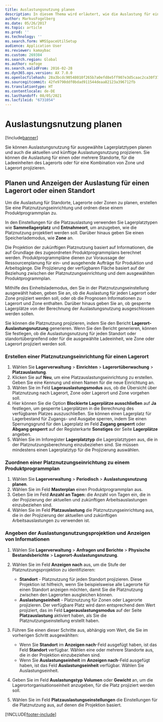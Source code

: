 ```yaml
---
title: Auslastungsnutzung planen
description: In diesem Thema wird erläutert, wie die Auslastung für einen Lagerort eingerichtet und und geplant wird.
author: MarkusFogelberg
ms.date: 05/26/2017
ms.topic: article
ms.prod: ''
ms.technology: ''
ms.search.form: WMSSpaceUtilSetup
audience: Application User
ms.reviewer: kamaybac
ms.custom: 269384
ms.search.region: Global
ms.author: mafoge
ms.search.validFrom: 2016-02-28
ms.dyn365.ops.version: AX 7.0.0
ms.openlocfilehash: 28a3bcdc90548010f265b7a0efd8e5ff907e3d5caac2ca30f3756e8f935b20bb
ms.sourcegitcommit: 42fe9790ddf0bdad911544deaa82123a396712fb
ms.translationtype: HT
ms.contentlocale: de-DE
ms.lasthandoff: 08/05/2021
ms.locfileid: "6731054"
---
```

# <a name="schedule-load-utilization"></a>Auslastungsnutzung planen

[!include[banner](../includes/banner.md)]

Sie können Auslastungsnutzung für ausgewählte Lagerplatztypen planen und auch die aktuellen und künftige Auslastungsnutzung projizieren. Sie können die Auslastung für einen oder mehrere Standorte, für die Ladeeinheiten des Lagerorts oder für eine Kombination von Zone und Lagerort projizieren.

## <a name="schedule-and-view-the-load-for-a-warehouse-or-site"></a>Planen und Anzeigen der Auslastung für einen Lagerort oder einen Standort

Um die Auslastung für Standorte, Lagerorte oder Zonen zu planen, erstellen Sie eine Platznutzungseinrichtung und ordnen diese einem Produktprogrammplan zu.

In den Einstellungen für die Platzauslastung verwenden Sie Lagerplatztypen wie **Sammellagerplatz** und **Entnahmeort**, um anzugeben, wie die Platznutzung projektiert werden soll. Darüber hinaus geben Sie einen Speicherlademodus, wie **Zone** an.

Die Projektion der zukünftigen Platznutzung basiert auf Informationen, die auf Grundlage des zugeordneten Produktprogrammplans berechnet werden. Produktprogrammpläne dienen zur Voraussage der Ressourcenplanung für ein- und ausgehende Aufträge für Produktion und Arbeitsgänge. Die Projizierung der verfügbaren Fläche basiert auf der Beziehung zwischen der Platznutzungseinrichtung und dem ausgewählten Produktprogrammplan.

Mithilfe des Einheitslademodus, den Sie in der Platznutzungseinstellung ausgewählt haben, geben Sie an, ob die Auslastung für jeden Lagerort oder Zone projiziert werden soll, oder ob die Prognosen Informationen zu Lagerort und Zone enthalten. Darüber hinaus geben Sie an, ob gesperrte Lagerplätze von der Berechnung der Auslastungsnutzung ausgeschlossen werden sollen.

Sie können die Platznutzung projizieren, indem Sie den Bericht **Lagerort-Auslastungsnutzung** generieren. Wenn Sie den Bericht generieren, können Sie festlegen, ob die Auslastungsnutzung für jeden Standort oder standortübergreifend oder für die ausgewählte Ladeeinheit, wie Zone oder Lagerort projiziert werden soll.

### <a name="create-a-space-utilization-setup-for-a-warehouse"></a>Erstellen einer Platznutzungseinrichtung für einen Lagerort

1. Wählen Sie **Lagerverwaltung** \> **Einrichten** \> **Lagerortüberwachung** \> **Platzauslastung**.
2. Klicken Sie auf **Neu**, um eine Platzauslastungseinrichtung zu erstellen. Geben Sie eine Kennung und einen Namen für die neue Einrichtung an.
3. Wählen Sie im Feld **Lagerauslastungsmodus** aus, ob die Übersicht über Platznutzung nach Lagerort, Zone oder Lagerort und Zone vorgehen soll.
4. Hier können Sie die Option **Blockierte Lagerplätze ausschließen** auf **Ja** festlegen, um gesperrte Lagerplätzen in die Berechnung des verfügbaren Platzes auszuschließen. Sie können einen Lagerplatz für Lagerbestand für Zugangs- und Ausgabe sperren, indem Sie einen Sperrungsgrund für den Lagerplatz im Feld **Zugang gesperrt** oder **Abgang gesperrt** auf der Registerkarte **Sonstiges** der Seite **Lagerplätze** angeben.
5. Wählen Sie im Inforegister **Lagerplatztyp** die Lagerplatztypen aus, die in der Platznutzungsberechnung einzubeziehen sind. Sie müssen mindestens einen Lagerplatztyp für die Projizierung auswählen.

### <a name="associate-a-space-utilization-setup-with-a-master-plan"></a>Zuordnen einer Platznutzungseinrichtung zu einem Produktprogrammplan

1. Wählen Sie **Lagerverwaltung** \> **Periodisch** \> **Auslastungsnutzung planen**.
2. Wählen Sie im Feld **Masterplan** einen Produktprogrammplan aus.
3. Geben Sie im Feld **Anzahl an Tagen:** die Anzahl von Tagen ein, die in der Projizierung der aktuellen und zukünftigen Arbeitsauslastungen einzubeziehen sind.
4. Wählen Sie im Feld **Platzauslastung** die Platznutzungseinrichtung aus, die in der Projizierung der aktuellen und zukünftigen Arbeitsauslastungen zu verwenden ist.

### <a name="specify-the-load-utilization-projection-and-view-information"></a>Angeben der Auslastungsnutzungsprojektion und Anzeigen von Informationen

1. Wählen Sie **Lagerverwaltung** \> **Anfragen und Berichte** \> **Physische Bestandsberichte** \> **Lagerort-Auslastungsnutzung**.
2. Wählen Sie im Feld **Anzeigen nach** aus, um die Stufe der Platznutzungsprojektion zu identifizieren:

    - **Standort** - Platznutzung für jeden Standort projizieren. Diese Projektion ist hilfreich, wenn Sie beispielsweise alle Lagerorte für einen Standort anzeigen möchten, damit Sie die Platznutzung zwischen den Lagerorten ausgleichen können.
    - **Auslastungseinheit** - Platznutzung für Zonen oder Lagerorte projizieren. Der verfügbare Platz wird dann entsprechend dem Wert projiziert, das im Feld **Lagerauslastungsmodus** auf der Seite **Platzauslastung** aktiviert haben, als Sie die Platznutzungseinstellung erstellt haben.

3. Führen Sie einen dieser Schritte aus, abhängig vom Wert, die Sie im vorherigen Schritt ausgewählten:

    - Wenn Sie **Standort** im **Anzeigen nach**-Feld ausgefügt haben, ist das Feld **Standort** verfügbar. Wählen eine oder mehrere Standorte aus, die in der Projektion einzubeziehen sind.
    - Wenn Sie **Auslastungseinheit** im **Anzeigen nach**-Feld ausgefügt haben, ist das Feld **Auslastungseinheit** verfügbar. Wählen Sie Auslastungseinheit.

4. Geben Sie im Feld **Auslastungstyp** **Volumen** oder **Gewicht** an, um die Lagerortorganisationseinheit anzugeben, für die Platz projiziert werden soll.
5. Wählen Sie im Feld **Platzauslastungseinstellungen** die Einstellungen für die Platznutzung aus, auf denen die Projektion basiert.


[!INCLUDE[footer-include](../../includes/footer-banner.md)]